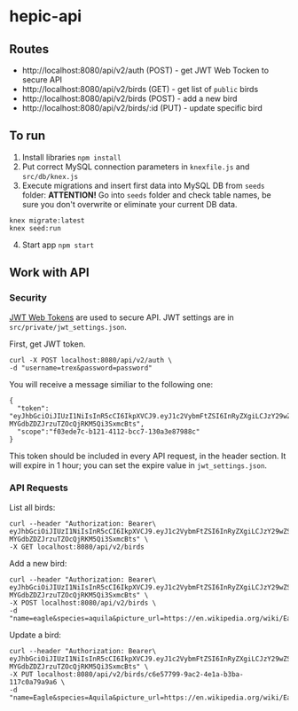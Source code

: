 # hepic-api

## Routes
- http://localhost:8080/api/v2/auth (POST) - get JWT Web Tocken to secure API
- http://localhost:8080/api/v2/birds (GET) - get list of `public` birds
- http://localhost:8080/api/v2/birds (POST) - add a new bird
- http://localhost:8080/api/v2/birds/:id (PUT) - update specific bird 

## To run
1. Install libraries `npm install`
2. Put correct MySQL connection parameters in `knexfile.js` and `src/db/knex.js` 
3. Execute migrations and insert first data into MySQL DB from `seeds` folder:
**ATTENTION!** Go into `seeds` folder and check table names, be sure you don't overwrite or eliminate your current DB data. 
```
knex migrate:latest
knex seed:run
```
4. Start app `npm start` 

## Work with API
### Security
[JWT Web Tokens](https://jwt.io/introduction/) are used to secure API. JWT settings are in `src/private/jwt_settings.json`.

First, get JWT token.
```
curl -X POST localhost:8080/api/v2/auth \
-d "username=trex&password=password"
```
You will receive a message similiar to the following one:
```
{
  "token": "eyJhbGciOiJIUzI1NiIsInR5cCI6IkpXVCJ9.eyJ1c2VybmFtZSI6InRyZXgiLCJzY29wZSI6ImYwM2VkZTdjLWIxMjEtNDExMi1iY2M3LTEzMGEzZTg3OTg4YyIsImlhdCI6MTUwNzUzMDc1OSwiZXhwIjoxNTA3NTM0MzU5fQ.iDkeBJfPfj-MYGdbZDZJrzuTZOcQjRKM5Qi3SxmcBts",
  "scope":"f03ede7c-b121-4112-bcc7-130a3e87988c"
}
```
This token should be included in every API request, in the header section. It will expire in 1 hour; you can set the expire value in `jwt_settings.json`.

### API Requests

List all birds:
```
curl --header "Authorization: Bearer\
eyJhbGciOiJIUzI1NiIsInR5cCI6IkpXVCJ9.eyJ1c2VybmFtZSI6InRyZXgiLCJzY29wZSI6ImYwM2VkZTdjLWIxMjEtNDExMi1iY2M3LTEzMGEzZTg3OTg4YyIsImlhdCI6MTUwNzUzMDc1OSwiZXhwIjoxNTA3NTM0MzU5fQ.iDkeBJfPfj-MYGdbZDZJrzuTZOcQjRKM5Qi3SxmcBts" \
-X GET localhost:8080/api/v2/birds
```

Add a new bird:
```
curl --header "Authorization: Bearer\
eyJhbGciOiJIUzI1NiIsInR5cCI6IkpXVCJ9.eyJ1c2VybmFtZSI6InRyZXgiLCJzY29wZSI6ImYwM2VkZTdjLWIxMjEtNDExMi1iY2M3LTEzMGEzZTg3OTg4YyIsImlhdCI6MTUwNzUzMDc1OSwiZXhwIjoxNTA3NTM0MzU5fQ.iDkeBJfPfj-MYGdbZDZJrzuTZOcQjRKM5Qi3SxmcBts" \
-X POST localhost:8080/api/v2/birds \
-d "name=eagle&species=aquila&picture_url=https://en.wikipedia.org/wiki/Eagle#/media/File:%C3%81guila_calva.jpg"
```

Update a bird:
```
curl --header "Authorization: Bearer\
eyJhbGciOiJIUzI1NiIsInR5cCI6IkpXVCJ9.eyJ1c2VybmFtZSI6InRyZXgiLCJzY29wZSI6ImYwM2VkZTdjLWIxMjEtNDExMi1iY2M3LTEzMGEzZTg3OTg4YyIsImlhdCI6MTUwNzUzMDc1OSwiZXhwIjoxNTA3NTM0MzU5fQ.iDkeBJfPfj-MYGdbZDZJrzuTZOcQjRKM5Qi3SxmcBts" \
-X PUT localhost:8080/api/v2/birds/c6e57799-9ac2-4e1a-b3ba-117c0a79a9a6 \
-d "name=Eagle&species=Aquila&picture_url=https://en.wikipedia.org/wiki/Eagle#/media/File:%C3%81guila_calva.jpg"
```

